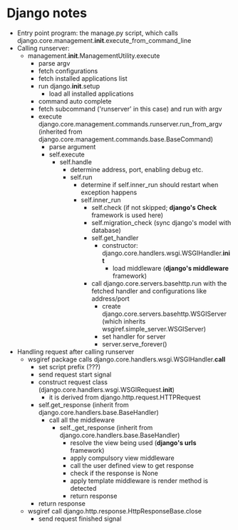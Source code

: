 # Django notes

- Entry point program: the manage.py script, which calls  django.core.management.__init__.execute_from_command_line
- Calling runserver:
  - management.__init__.ManagementUtility.execute
    - parse argv
    - fetch configurations
    - fetch installed applications list
    - run django.__init__.setup
      - load all installed applications
    - command auto complete
    - fetch subcommand ('runserver' in this case) and run with argv
    - execute django.core.management.commands.runserver.run_from_argv (inherited from django.core.management.commands.base.BaseCommand)
      - parse argument
      - self.execute
        - self.handle
          - determine address, port, enabling debug etc.
          - self.run
            - determine if self.inner_run should restart when exception happens
            - self.inner_run
              - self.check (if not skipped; **django's Check** framework is used here)
              - self.migration_check (sync django's model with database)
              - self.get_handler
                - constructor: django.core.handlers.wsgi.WSGIHandler.__init__
                  - load middleware (**django's middleware** framework)
              - call django.core.servers.basehttp.run with the fetched handler and configurations like address/port 
                - create django.core.servers.basehttp.WSGIServer (which inherits wsgiref.simple_server.WSGIServer)
                - set handler for server
                - server.serve_forever()
- Handling request after calling runserver
  - wsgiref package calls django.core.handlers.wsgi.WSGIHandler.__call__
    - set script prefix (???)
    - send request start signal
    - construct request class (django.core.handlers.wsgi.WSGIRequest.__init__)
      - it is derived from django.http.request.HTTPRequest
    - self.get_response (inherit from django.core.handlers.base.BaseHandler)
      - call all the middleware
        - self._get_response (inherit from django.core.handlers.base.BaseHandler)
          - resolve the view being used (**django's urls** framework)
          - apply compulsory view middleware
          - call the user defined view to get response
          - check if the response is None
          - apply template middleware is render method is detected
          - return response
    - return response
  - wsgiref call django.http.response.HttpResponseBase.close
    - send request finished signal